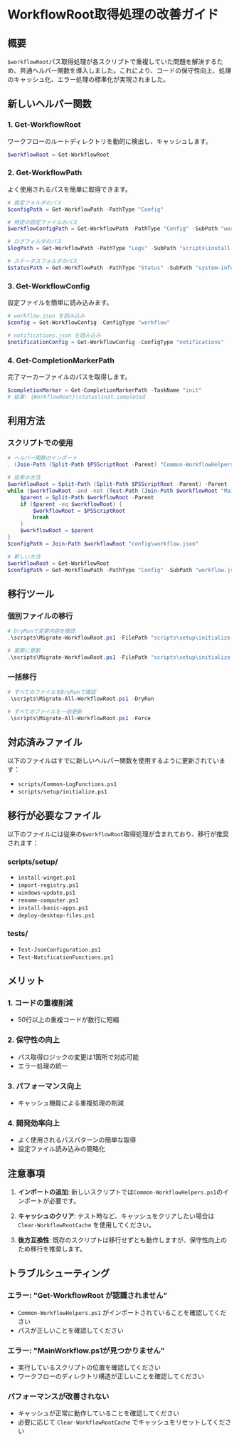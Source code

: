 # WorkflowRoot取得処理の改善ガイド

## 概要

`$workflowRoot`パス取得処理が各スクリプトで重複していた問題を解決するため、共通ヘルパー関数を導入しました。これにより、コードの保守性向上、処理のキャッシュ化、エラー処理の標準化が実現されました。

## 新しいヘルパー関数

### 1. Get-WorkflowRoot
ワークフローのルートディレクトリを動的に検出し、キャッシュします。

```powershell
$workflowRoot = Get-WorkflowRoot
```

### 2. Get-WorkflowPath
よく使用されるパスを簡単に取得できます。

```powershell
# 設定フォルダのパス
$configPath = Get-WorkflowPath -PathType "Config"

# 特定の設定ファイルのパス
$workflowConfigPath = Get-WorkflowPath -PathType "Config" -SubPath "workflow.json"

# ログフォルダのパス
$logPath = Get-WorkflowPath -PathType "Logs" -SubPath "scripts\install.log"

# ステータスフォルダのパス
$statusPath = Get-WorkflowPath -PathType "Status" -SubPath "system-info.json"
```

### 3. Get-WorkflowConfig
設定ファイルを簡単に読み込みます。

```powershell
# workflow.json を読み込み
$config = Get-WorkflowConfig -ConfigType "workflow"

# notifications.json を読み込み
$notificationConfig = Get-WorkflowConfig -ConfigType "notifications"
```

### 4. Get-CompletionMarkerPath
完了マーカーファイルのパスを取得します。

```powershell
$completionMarker = Get-CompletionMarkerPath -TaskName "init"
# 結果: {WorkflowRoot}\status\init.completed
```

## 利用方法

### スクリプトでの使用

```powershell
# ヘルパー関数のインポート
. (Join-Path (Split-Path $PSScriptRoot -Parent) "Common-WorkflowHelpers.ps1")

# 従来の方法
$workflowRoot = Split-Path (Split-Path $PSScriptRoot -Parent) -Parent
while ($workflowRoot -and -not (Test-Path (Join-Path $workflowRoot "MainWorkflow.ps1"))) {
    $parent = Split-Path $workflowRoot -Parent
    if ($parent -eq $workflowRoot) {
        $workflowRoot = $PSScriptRoot
        break
    }
    $workflowRoot = $parent
}
$configPath = Join-Path $workflowRoot "config\workflow.json"

# 新しい方法
$workflowRoot = Get-WorkflowRoot
$configPath = Get-WorkflowPath -PathType "Config" -SubPath "workflow.json"
```

## 移行ツール

### 個別ファイルの移行

```powershell
# DryRunで変更内容を確認
.\scripts\Migrate-WorkflowRoot.ps1 -FilePath "scripts\setup\initialize.ps1" -DryRun

# 実際に更新
.\scripts\Migrate-WorkflowRoot.ps1 -FilePath "scripts\setup\initialize.ps1"
```

### 一括移行

```powershell
# すべてのファイルをDryRunで確認
.\scripts\Migrate-All-WorkflowRoot.ps1 -DryRun

# すべてのファイルを一括更新
.\scripts\Migrate-All-WorkflowRoot.ps1 -Force
```

## 対応済みファイル

以下のファイルはすでに新しいヘルパー関数を使用するように更新されています：

- `scripts/Common-LogFunctions.ps1`
- `scripts/setup/initialize.ps1`

## 移行が必要なファイル

以下のファイルには従来の`$workflowRoot`取得処理が含まれており、移行が推奨されます：

### scripts/setup/
- `install-winget.ps1`
- `import-registry.ps1`
- `windows-update.ps1`
- `rename-computer.ps1`
- `install-basic-apps.ps1`
- `deploy-desktop-files.ps1`

### tests/
- `Test-JsonConfiguration.ps1`
- `Test-NotificationFunctions.ps1`

## メリット

### 1. コードの重複削減
- 50行以上の重複コードが数行に短縮

### 2. 保守性の向上
- パス取得ロジックの変更は1箇所で対応可能
- エラー処理の統一

### 3. パフォーマンス向上
- キャッシュ機能による重複処理の削減

### 4. 開発効率向上
- よく使用されるパスパターンの簡単な取得
- 設定ファイル読み込みの簡略化

## 注意事項

1. **インポートの追加**: 新しいスクリプトでは`Common-WorkflowHelpers.ps1`のインポートが必要です。

2. **キャッシュのクリア**: テスト時など、キャッシュをクリアしたい場合は `Clear-WorkflowRootCache` を使用してください。

3. **後方互換性**: 既存のスクリプトは移行せずとも動作しますが、保守性向上のため移行を推奨します。

## トラブルシューティング

### エラー: "Get-WorkflowRoot が認識されません"
- `Common-WorkflowHelpers.ps1` がインポートされていることを確認してください
- パスが正しいことを確認してください

### エラー: "MainWorkflow.ps1が見つかりません"
- 実行しているスクリプトの位置を確認してください
- ワークフローのディレクトリ構造が正しいことを確認してください

### パフォーマンスが改善されない
- キャッシュが正常に動作していることを確認してください
- 必要に応じて `Clear-WorkflowRootCache` でキャッシュをリセットしてください
